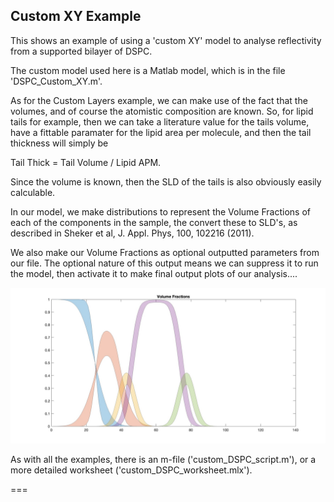 

## Custom XY Example

This shows an example of using a 'custom XY' model to analyse reflectivity
from a supported bilayer of DSPC. 

The custom model used here is a Matlab model, which is in the file 'DSPC_Custom_XY.m'.

As for the Custom Layers example, we can make use of the fact that the volumes, and of course the
atomistic composition are known. So, for lipid tails for example, then we can
take a literature value for the tails volume, have a fittable paramater for the
lipid area per molecule, and then the tail thickness will simply be 

Tail Thick = Tail Volume / Lipid APM.

Since the volume is known, then the SLD of the tails is also obviously easily calculable.

In our model, we make distributions to represent the Volume Fractions of each of the
components in the sample, the convert these to SLD's, as described in 
Sheker et al, J. Appl. Phys, 100, 102216 (2011).

We also make our Volume Fractions as optional outputted parameters from our file.
The optional nature of this output means we can suppress it to run the model, then
activate it to make final output plots of our analysis....

![VF](volumeFractions.jpg)


As with all the examples, there is an m-file ('custom_DSPC_script.m'), or
a more detailed worksheet ('custom_DSPC_worksheet.mlx').


===

